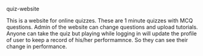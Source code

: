 quiz-website

This is a website for online quizzes. These are 1 minute quizzes with MCQ questions. Admin of the website can change questions and 
upload tutorials. Anyone can take the quiz but playing while logging in will update the profile of user to keep a record of his/her 
performamnce. So they can see their change in performance.

